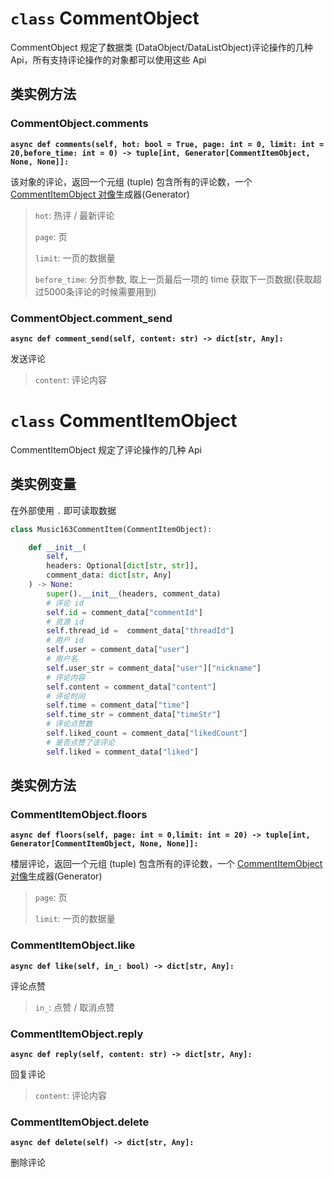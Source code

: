 # **`class`** CommentObject

CommentObject 规定了数据类 (DataObject/DataListObject)评论操作的几种 Api，所有支持评论操作的对象都可以使用这些 Api

## 类实例方法

### CommentObject.comments

**`async def comments(self, hot: bool = True, page: int = 0, limit: int = 20,before_time: int = 0) -> tuple[int, Generator[CommentItemObject, None, None]]:`**

该对象的评论，返回一个元组 (tuple) 包含所有的评论数，一个 [CommentItemObject 对像](/pycloudmusic/CommentObject?id=class-commentitemobject)生成器(Generator)

> `hot`: 热评 / 最新评论
>
> `page`: 页
>
> `limit`: 一页的数据量
>
> `before_time`: 分页参数, 取上一页最后一项的 time 获取下一页数据(获取超过5000条评论的时候需要用到)

### CommentObject.comment_send

**`async def comment_send(self, content: str) -> dict[str, Any]:`**

发送评论

> `content`: 评论内容

# `class` CommentItemObject

CommentItemObject 规定了评论操作的几种 Api

## 类实例变量

在外部使用 `.` 即可读取数据

```python
class Music163CommentItem(CommentItemObject):

    def __init__(
        self, 
        headers: Optional[dict[str, str]], 
        comment_data: dict[str, Any]
    ) -> None:
        super().__init__(headers, comment_data)
        # 评论 id
        self.id = comment_data["commentId"]
        # 资源 id 
        self.thread_id =  comment_data["threadId"]
        # 用户 id
        self.user = comment_data["user"]
        # 用户名
        self.user_str = comment_data["user"]["nickname"]
        # 评论内容
        self.content = comment_data["content"]
        # 评论时间
        self.time = comment_data["time"]
        self.time_str = comment_data["timeStr"]
        # 评论点赞数
        self.liked_count = comment_data["likedCount"]
        # 是否点赞了该评论
        self.liked = comment_data["liked"]
```

## 类实例方法

### CommentItemObject.floors

**`async def floors(self, page: int = 0,limit: int = 20) -> tuple[int, Generator[CommentItemObject, None, None]]:`**

楼层评论，返回一个元组 (tuple) 包含所有的评论数，一个 [CommentItemObject 对像](/pycloudmusic/CommentObject?id=class-commentitemobject)生成器(Generator)

> `page`: 页
>
> `limit`: 一页的数据量

### CommentItemObject.like

**`async def like(self, in_: bool) -> dict[str, Any]:`**

评论点赞

> `in_`: 点赞 / 取消点赞

### CommentItemObject.reply

**`async def reply(self, content: str) -> dict[str, Any]:`**

回复评论

> `content`: 评论内容

### CommentItemObject.delete

**`async def delete(self) -> dict[str, Any]:`**

删除评论